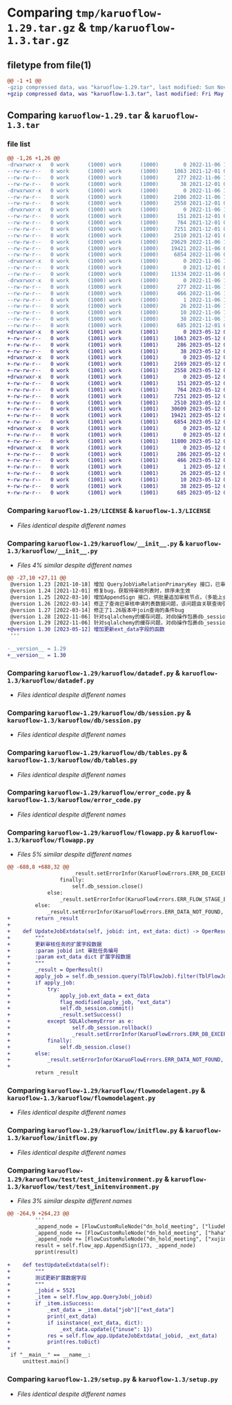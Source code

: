 # Comparing `tmp/karuoflow-1.29.tar.gz` & `tmp/karuoflow-1.3.tar.gz`

## filetype from file(1)

```diff
@@ -1 +1 @@
-gzip compressed data, was "karuoflow-1.29.tar", last modified: Sun Nov  6 14:37:54 2022, max compression
+gzip compressed data, was "karuoflow-1.3.tar", last modified: Fri May 12 05:52:56 2023, max compression
```

## Comparing `karuoflow-1.29.tar` & `karuoflow-1.3.tar`

### file list

```diff
@@ -1,26 +1,26 @@
-drwxrwxr-x   0 work      (1000) work      (1000)        0 2022-11-06 14:37:54.216325 karuoflow-1.29/
--rw-rw-r--   0 work      (1000) work      (1000)     1063 2021-12-01 06:30:43.000000 karuoflow-1.29/LICENSE
--rw-rw-r--   0 work      (1000) work      (1000)      277 2022-11-06 14:37:54.216325 karuoflow-1.29/PKG-INFO
--rw-rw-r--   0 work      (1000) work      (1000)       38 2021-12-01 06:30:43.000000 karuoflow-1.29/README.md
-drwxrwxr-x   0 work      (1000) work      (1000)        0 2022-11-06 14:37:54.215325 karuoflow-1.29/karuoflow/
--rw-rw-r--   0 work      (1000) work      (1000)     2106 2022-11-06 14:36:38.000000 karuoflow-1.29/karuoflow/__init__.py
--rw-rw-r--   0 work      (1000) work      (1000)     2558 2021-12-01 06:30:43.000000 karuoflow-1.29/karuoflow/datadef.py
-drwxrwxr-x   0 work      (1000) work      (1000)        0 2022-11-06 14:37:54.216325 karuoflow-1.29/karuoflow/db/
--rw-rw-r--   0 work      (1000) work      (1000)      151 2021-12-01 06:30:43.000000 karuoflow-1.29/karuoflow/db/__init__.py
--rw-rw-r--   0 work      (1000) work      (1000)      764 2021-12-01 06:30:43.000000 karuoflow-1.29/karuoflow/db/session.py
--rw-rw-r--   0 work      (1000) work      (1000)     7251 2021-12-01 06:30:43.000000 karuoflow-1.29/karuoflow/db/tables.py
--rw-rw-r--   0 work      (1000) work      (1000)     2510 2021-12-01 06:30:43.000000 karuoflow-1.29/karuoflow/error_code.py
--rw-rw-r--   0 work      (1000) work      (1000)    29629 2022-11-06 14:35:15.000000 karuoflow-1.29/karuoflow/flowapp.py
--rw-rw-r--   0 work      (1000) work      (1000)    19421 2022-11-06 01:54:57.000000 karuoflow-1.29/karuoflow/flowmodelagent.py
--rw-rw-r--   0 work      (1000) work      (1000)     6854 2022-11-06 01:38:36.000000 karuoflow-1.29/karuoflow/initflow.py
-drwxrwxr-x   0 work      (1000) work      (1000)        0 2022-11-06 14:37:54.216325 karuoflow-1.29/karuoflow/test/
--rw-rw-r--   0 work      (1000) work      (1000)        0 2021-12-01 06:30:43.000000 karuoflow-1.29/karuoflow/test/__init__.py
--rw-rw-r--   0 work      (1000) work      (1000)    11334 2022-11-06 02:27:07.000000 karuoflow-1.29/karuoflow/test/test_initenvironment.py
-drwxrwxr-x   0 work      (1000) work      (1000)        0 2022-11-06 14:37:54.215325 karuoflow-1.29/karuoflow.egg-info/
--rw-rw-r--   0 work      (1000) work      (1000)      277 2022-11-06 14:37:53.000000 karuoflow-1.29/karuoflow.egg-info/PKG-INFO
--rw-rw-r--   0 work      (1000) work      (1000)      466 2022-11-06 14:37:53.000000 karuoflow-1.29/karuoflow.egg-info/SOURCES.txt
--rw-rw-r--   0 work      (1000) work      (1000)        1 2022-11-06 14:37:53.000000 karuoflow-1.29/karuoflow.egg-info/dependency_links.txt
--rw-rw-r--   0 work      (1000) work      (1000)       26 2022-11-06 14:37:53.000000 karuoflow-1.29/karuoflow.egg-info/requires.txt
--rw-rw-r--   0 work      (1000) work      (1000)       10 2022-11-06 14:37:53.000000 karuoflow-1.29/karuoflow.egg-info/top_level.txt
--rw-rw-r--   0 work      (1000) work      (1000)       38 2022-11-06 14:37:54.216325 karuoflow-1.29/setup.cfg
--rw-rw-r--   0 work      (1000) work      (1000)      685 2021-12-01 06:30:43.000000 karuoflow-1.29/setup.py
+drwxrwxr-x   0 work      (1001) work      (1001)        0 2023-05-12 05:52:56.280072 karuoflow-1.3/
+-rw-rw-r--   0 work      (1001) work      (1001)     1063 2023-05-12 05:20:22.000000 karuoflow-1.3/LICENSE
+-rw-rw-r--   0 work      (1001) work      (1001)      286 2023-05-12 05:52:56.280072 karuoflow-1.3/PKG-INFO
+-rw-rw-r--   0 work      (1001) work      (1001)       38 2023-05-12 05:20:22.000000 karuoflow-1.3/README.md
+drwxrwxr-x   0 work      (1001) work      (1001)        0 2023-05-12 05:52:56.278072 karuoflow-1.3/karuoflow/
+-rw-rw-r--   0 work      (1001) work      (1001)     2169 2023-05-12 05:34:37.000000 karuoflow-1.3/karuoflow/__init__.py
+-rw-rw-r--   0 work      (1001) work      (1001)     2558 2023-05-12 05:20:22.000000 karuoflow-1.3/karuoflow/datadef.py
+drwxrwxr-x   0 work      (1001) work      (1001)        0 2023-05-12 05:52:56.279072 karuoflow-1.3/karuoflow/db/
+-rw-rw-r--   0 work      (1001) work      (1001)      151 2023-05-12 05:20:22.000000 karuoflow-1.3/karuoflow/db/__init__.py
+-rw-rw-r--   0 work      (1001) work      (1001)      764 2023-05-12 05:20:22.000000 karuoflow-1.3/karuoflow/db/session.py
+-rw-rw-r--   0 work      (1001) work      (1001)     7251 2023-05-12 05:20:22.000000 karuoflow-1.3/karuoflow/db/tables.py
+-rw-rw-r--   0 work      (1001) work      (1001)     2510 2023-05-12 05:20:22.000000 karuoflow-1.3/karuoflow/error_code.py
+-rw-rw-r--   0 work      (1001) work      (1001)    30609 2023-05-12 05:33:33.000000 karuoflow-1.3/karuoflow/flowapp.py
+-rw-rw-r--   0 work      (1001) work      (1001)    19421 2023-05-12 05:20:22.000000 karuoflow-1.3/karuoflow/flowmodelagent.py
+-rw-rw-r--   0 work      (1001) work      (1001)     6854 2023-05-12 05:20:22.000000 karuoflow-1.3/karuoflow/initflow.py
+drwxrwxr-x   0 work      (1001) work      (1001)        0 2023-05-12 05:52:56.280072 karuoflow-1.3/karuoflow/test/
+-rw-rw-r--   0 work      (1001) work      (1001)        0 2023-05-12 05:20:22.000000 karuoflow-1.3/karuoflow/test/__init__.py
+-rw-rw-r--   0 work      (1001) work      (1001)    11800 2023-05-12 05:49:21.000000 karuoflow-1.3/karuoflow/test/test_initenvironment.py
+drwxrwxr-x   0 work      (1001) work      (1001)        0 2023-05-12 05:52:56.279072 karuoflow-1.3/karuoflow.egg-info/
+-rw-rw-r--   0 work      (1001) work      (1001)      286 2023-05-12 05:52:55.000000 karuoflow-1.3/karuoflow.egg-info/PKG-INFO
+-rw-rw-r--   0 work      (1001) work      (1001)      466 2023-05-12 05:52:55.000000 karuoflow-1.3/karuoflow.egg-info/SOURCES.txt
+-rw-rw-r--   0 work      (1001) work      (1001)        1 2023-05-12 05:52:55.000000 karuoflow-1.3/karuoflow.egg-info/dependency_links.txt
+-rw-rw-r--   0 work      (1001) work      (1001)       26 2023-05-12 05:52:55.000000 karuoflow-1.3/karuoflow.egg-info/requires.txt
+-rw-rw-r--   0 work      (1001) work      (1001)       10 2023-05-12 05:52:55.000000 karuoflow-1.3/karuoflow.egg-info/top_level.txt
+-rw-rw-r--   0 work      (1001) work      (1001)       38 2023-05-12 05:52:56.280072 karuoflow-1.3/setup.cfg
+-rw-rw-r--   0 work      (1001) work      (1001)      685 2023-05-12 05:20:22.000000 karuoflow-1.3/setup.py
```

### Comparing `karuoflow-1.29/LICENSE` & `karuoflow-1.3/LICENSE`

 * *Files identical despite different names*

### Comparing `karuoflow-1.29/karuoflow/__init__.py` & `karuoflow-1.3/karuoflow/__init__.py`

 * *Files 4% similar despite different names*

```diff
@@ -27,10 +27,11 @@
 @version 1.23 [2021-10-18] 增加 QueryJobViaRelationPrimaryKey 接口，已审核数据增加除重
 @version 1.24 [2021-12-01] 修复bug，获取待审核列表时，排序未生效
 @version 1.25 [2022-03-10] 增加AppendSign 接口，供批量追加审核节点，（多能上会申请定制化场景需求）
 @version 1.26 [2022-03-14] 修正了查询已审核申请列表数据问题，该问题由关联查询引起，但模糊匹配仍然存在问题
 @version 1.27 [2022-03-14] 修正了1.26版本中join查询的条件bug
 @version 1.28 [2022-11-06] 针对sqlalchemy的缓存问题，对db操作包裹db_session.begin()事务上下文
 @version 1.29 [2022-11-06] 针对sqlalchemy的缓存问题，对db操作包裹db_session.begin()事务上下文，该机制因为在外部系统中传入了session，并在传入前开启了事务，因此会报错，先退回。
+@version 1.30 [2023-05-12] 增加更新ext_data字段的函数
 '''
 
-__version__ = 1.29
+__version__ = 1.30
```

### Comparing `karuoflow-1.29/karuoflow/datadef.py` & `karuoflow-1.3/karuoflow/datadef.py`

 * *Files identical despite different names*

### Comparing `karuoflow-1.29/karuoflow/db/session.py` & `karuoflow-1.3/karuoflow/db/session.py`

 * *Files identical despite different names*

### Comparing `karuoflow-1.29/karuoflow/db/tables.py` & `karuoflow-1.3/karuoflow/db/tables.py`

 * *Files identical despite different names*

### Comparing `karuoflow-1.29/karuoflow/error_code.py` & `karuoflow-1.3/karuoflow/error_code.py`

 * *Files identical despite different names*

### Comparing `karuoflow-1.29/karuoflow/flowapp.py` & `karuoflow-1.3/karuoflow/flowapp.py`

 * *Files 5% similar despite different names*

```diff
@@ -688,8 +688,32 @@
                     _result.setErrorInfor(KaruoFlowErrors.ERR_DB_EXCEPTION, str(e))
                 finally:
                     self.db_session.close()
             else:
                 _result.setErrorInfor(KaruoFlowErrors.ERR_FLOW_STAGE_ERROR, KaruoFlowErrors.errorMsg(KaruoFlowErrors.ERR_FLOW_STAGE_ERROR))
         else: 
             _result.setErrorInfor(KaruoFlowErrors.ERR_DATA_NOT_FOUND, KaruoFlowErrors.errorMsg(KaruoFlowErrors.ERR_DATA_NOT_FOUND))
+        return _result
+
+    def UpdateJobExtdata(self, jobid: int, ext_data: dict) -> OperResult:
+        """
+        更新审核任务的扩展字段数据
+        :param jobid int 审批任务编号
+        :param ext_data dict 扩展字段数据
+        """
+        _result = OperResult()
+        apply_job = self.db_session.query(TblFlowJob).filter(TblFlowJob.id==jobid).first()
+        if apply_job:
+            try:
+                apply_job.ext_data = ext_data
+                flag_modified(apply_job, "ext_data")
+                self.db_session.commit()
+                _result.setSuccess()
+            except SQLAlchemyError as e:
+                    self.db_session.rollback()
+                    _result.setErrorInfor(KaruoFlowErrors.ERR_DB_EXCEPTION, str(e))
+            finally:
+                self.db_session.close()
+        else:
+            _result.setErrorInfor(KaruoFlowErrors.ERR_DATA_NOT_FOUND, KaruoFlowErrors.errorMsg(KaruoFlowErrors.ERR_DATA_NOT_FOUND))
+
         return _result
```

### Comparing `karuoflow-1.29/karuoflow/flowmodelagent.py` & `karuoflow-1.3/karuoflow/flowmodelagent.py`

 * *Files identical despite different names*

### Comparing `karuoflow-1.29/karuoflow/initflow.py` & `karuoflow-1.3/karuoflow/initflow.py`

 * *Files identical despite different names*

### Comparing `karuoflow-1.29/karuoflow/test/test_initenvironment.py` & `karuoflow-1.3/karuoflow/test/test_initenvironment.py`

 * *Files 3% similar despite different names*

```diff
@@ -264,9 +264,23 @@
         '''
         _append_node = [FlowCustomRuleNode("dn_hold_meeting", ["liudehua", "liangchaowei"], "上会申请", "law", "法律专责")]
         _append_node += [FlowCustomRuleNode("dn_hold_meeting", ["haha", "xixi", "hehe"], "上会申请", "dep_leader", "部门会签")]
         _append_node += [FlowCustomRuleNode("dn_hold_meeting", ["xujing", "wangtao"], "上会申请", "corp_leader", "领导会签")]
         result = self.flow_app.AppendSign(173, _append_node)
         pprint(result)
 
+    def testUpdateExtdata(self):
+        """
+        测试更新扩展数据字段
+        """
+        _jobid = 5521
+        _item = self.flow_app.QueryJob(_jobid)
+        if _item.isSuccess:
+            _ext_data = _item.data["job"]["ext_data"]
+            print(_ext_data)
+            if isinstance(_ext_data, dict):
+                _ext_data.update({"inuse": 1})
+            res = self.flow_app.UpdateJobExtdata(_jobid, _ext_data)
+            print(res.toDict)
+
 if "__main__" == __name__:
     unittest.main()
```

### Comparing `karuoflow-1.29/setup.py` & `karuoflow-1.3/setup.py`

 * *Files identical despite different names*

